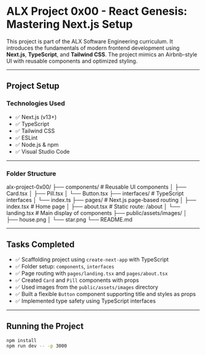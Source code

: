 # ALX Project 0x00 - React Genesis: Mastering Next.js Setup

This project is part of the ALX Software Engineering curriculum. It introduces the fundamentals of modern frontend development using **Next.js**, **TypeScript**, and **Tailwind CSS**. The project mimics an Airbnb-style UI with reusable components and optimized styling.

---

## Project Setup

### Technologies Used

- ✅ Next.js (v13+)
- ✅ TypeScript
- ✅ Tailwind CSS
- ✅ ESLint
- ✅ Node.js & npm
- ✅ Visual Studio Code

---

###  Folder Structure

alx-project-0x00/
├── components/ # Reusable UI components
│ ├── Card.tsx
│ ├── Pill.tsx
│ └── Button.tsx
├── interfaces/ # TypeScript interfaces
│ └── index.ts
├── pages/ # Next.js page-based routing
│ ├── index.tsx # Home page
│ ├── about.tsx # Static route: /about
│ └── landing.tsx # Main display of components
├── public/assets/images/
│ ├── house.png
│ └── star.png
└── README.md



---

##  Tasks Completed

- ✅ Scaffolding project using `create-next-app` with TypeScript
- ✅ Folder setup: `components`, `interfaces`
- ✅ Page routing with `pages/landing.tsx` and `pages/about.tsx`
- ✅ Created `Card` and `Pill` components with props
- ✅ Used images from the `public/assets/images` directory
- ✅ Built a flexible `Button` component supporting title and styles as props
- ✅ Implemented type safety using TypeScript interfaces

---

## Running the Project

```bash
npm install
npm run dev -- -p 3000

